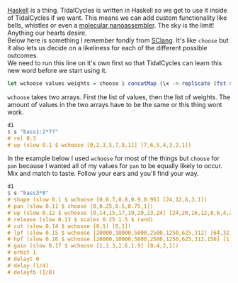 [Haskell](www.haskell.org/) is a thing. TidalCycles is written in Haskell so we get to use it inside
of TidalCycles if we want. This means we can add custom functionality like
bells, whistles or even a [molecular
nanoassembler](http://en.wikipedia.org/wiki/Molecular_assembler). The sky is the
limit! Anything our hearts desire.  
Below here is something I remember fondly from
[SClang](http://supercollider.github.io/). It's like `choose` but it also lets
us decide on a likeliness for each of the different possible outcomes.  
We need to run this line on it's own first so that TidalCycles can learn this new word
before we start using it.

```haskell
let wchoose values weights = choose $ concatMap (\x -> replicate (fst x) (snd x)) (zip values weights)
```

`wchoose` takes two arrays. First the list of values, then the list of weights.
The amount of values in the two arrays have to be the same or this thing wont
work.

```haskell
d1
$ s "bass1:2*7?"
# rel 0.3
# up (slow 0.1 $ wchoose [0,2,3,5,7,8,11] [7,6,5,4,3,2,1])
```

In the example below I used `wchoose` for most of the things but `choose` for
`pan` because I wanted all of my values for `pan` to be equally likely to occur.
Mix and match to taste. Follow your ears and you'll find your way.

```haskell
d1
$ s "bass3*8"
# shape (slow 0.1 $ wchoose [0,0.7,0.8,0.9,0.95] [24,12,6,3,1])
# pan (slow 0.11 $ choose [0,0.25,0.5,0.75,1])
# up (slow 0.12 $ wchoose [0,14,15,17,19,20,23,24] [24,20,16,12,8,6,4,2,1])
# release (slow 0.13 $ scalex 0.25 1.5 $ rand)
# cut (slow 0.14 $ wchoose [0,1] [8,1])
# lpf (slow 0.15 $ wchoose [20000,10000,5000,2500,1250,625,312] [64,32,16,8,4,2,1] )
# hpf (slow 0.16 $ wchoose [20000,10000,5000,2500,1250,625,312,156] [1,2,4,8,16,32,64,128])
# gain (slow 0.17 $ wchoose [1,1.3,1.6,1.9] [8,4,2,1])
# orbit 1
# delayt 0
# delay (1/4)
# delayfb (1/8)
```
